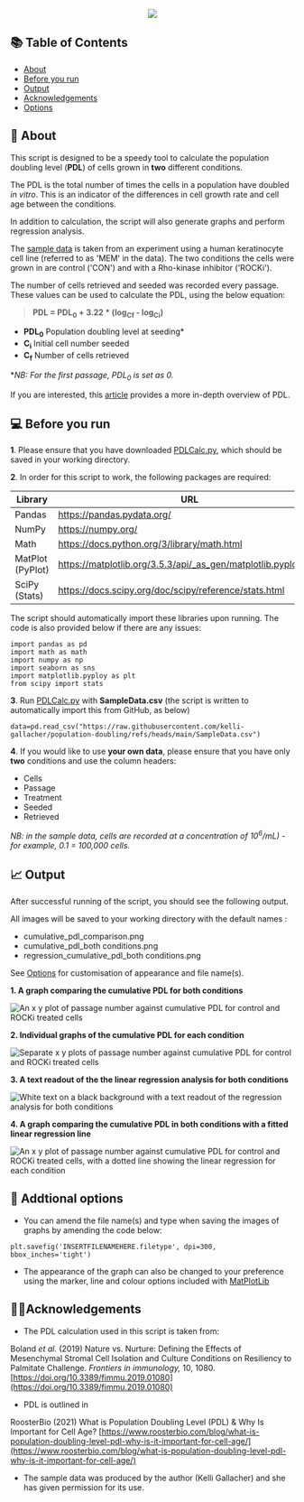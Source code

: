 <p align="center"><img src="https://i.ibb.co/2nsppDF/PDL-header.png"></align>

## **&#128218; Table of Contents**

- [About](https://github.com/kelli-gallacher/population-doubling/tree/main?tab=readme-ov-file#-about)
- [Before you run](https://github.com/kelli-gallacher/population-doubling/tree/main?tab=readme-ov-file#-before-you-run)
-  [Output](https://github.com/kelli-gallacher/population-doubling/tree/main?tab=readme-ov-file#-output)
- [Acknowledgements](https://github.com/kelli-gallacher/population-doubling/tree/main?tab=readme-ov-file#acknowledgements)
- [Options](https://github.com/kelli-gallacher/population-doubling/tree/main?tab=readme-ov-file#-addtional-options)


## &#128300; About 

This script is designed to be a speedy tool to calculate the population doubling level (**PDL**) of cells grown in **two** different conditions.

The PDL is the total number of times the cells in a population have doubled _in vitro_. This is an indicator of the differences in cell growth rate and cell age between the conditions.

In addition to calculation, the script will also generate graphs and perform regression analysis. 

The [sample data](https://raw.githubusercontent.com/kelli-gallacher/population-doubling/refs/heads/main/SampleData.csv) is taken from an experiment using a human keratinocyte cell line (referred to as 'MEM' in the data). The two conditions the cells were grown in are control ('CON') and with a Rho-kinase inhibitor ('ROCKi'). 

The number of cells retrieved and seeded was recorded every passage. These values can be used to calculate the PDL, using the below equation:

> **PDL = PDL<sub>0</sub> + 3.22 * (log<sub>Cf</sub> - log<sub>Ci</sub>)**
> 

 - **PDL<sub>0</sub>** Population doubling level at seeding*
 - **C<sub>i</sub>** Initial cell number seeded
 - **C<sub>f</sub>** Number of cells retrieved

**NB: For the first passage, PDL<sub>0</sub> is set as 0.*

If you are interested, this [article](https://www.roosterbio.com/blog/best-practices-in-msc-culture-tracking-and-reporting-cellular-age-using-population-doubling-level-pdl-and-not-passage-number/) provides a more in-depth overview of PDL.

## &#128187; Before you run

**1**. Please ensure that you have downloaded [PDLCalc.py](https://raw.githubusercontent.com/kelli-gallacher/population-doubling/refs/heads/main/PDLCalc.py), which should be saved in your working directory.

**2**. In order for this script to work, the following packages are    required:

|Library |URL  |
|--|--|
|Pandas| https://pandas.pydata.org/
|NumPy| https://numpy.org/
|Math|https://docs.python.org/3/library/math.html|
|MatPlot (PyPlot)|  https://matplotlib.org/3.5.3/api/_as_gen/matplotlib.pyplot.html|
|SciPy (Stats) | https://docs.scipy.org/doc/scipy/reference/stats.html |

The script should automatically import these libraries upon running. The code is also provided below if there are any issues:

    import pandas as pd
    import math as math
    import numpy as np
    import seaborn as sns
    import matplotlib.pyploy as plt
    from scipy import stats
    



**3**. Run [PDLCalc.py](https://raw.githubusercontent.com/kelli-gallacher/population-doubling/refs/heads/main/PDLCalc.py) with **SampleData.csv** (the script is written to automatically import this from GitHub, as below)

    data=pd.read_csv("https://raw.githubusercontent.com/kelli-gallacher/population-doubling/refs/heads/main/SampleData.csv")

**4**.  If you would like to use **your own data**, please ensure that you have only **two** conditions and use the column headers:
 - Cells
 - Passage
 - Treatment
 - Seeded
 - Retrieved

*NB: in the sample data, cells are recorded at  a concentration of 10<sup>6</sup>/mL) - for example, 0.1 = 100,000 cells.*
 
## &#128200; Output
After successful running of the script, you should see the following output. 

All images will be saved to your working directory with the default names :

 - cumulative_pdl_comparison.png
 - cumulative_pdl_both conditions.png
 - regression_cumulative_pdl_both conditions.png

See [Options](https://github.com/kelli-gallacher/population-doubling/tree/main?tab=readme-ov-file#addtional-options) for customisation of appearance and file name(s).

**1. A graph comparing the cumulative PDL for both conditions**

![An x y plot of passage number against cumulative PDL for control and ROCKi treated cells](https://i.ibb.co/g7KLdWM/cumulative-pdl-comparison.png)

**2. Individual graphs of the cumulative PDL for each condition**

![Separate x y plots of passage number against cumulative PDL for control and ROCKi treated cells](https://i.ibb.co/LPRG5hm/cumulative-pdl-both-conditions.png)

**3. A text readout of the the linear regression analysis for both conditions**

![White text on a black background with a text readout of the regression analysis for both conditions](https://i.ibb.co/BcR718Y/Regression-Read-Our.png)

**4.  A graph comparing the cumulative PDL in both conditions with a fitted linear regression line**

![An x y plot of passage number against cumulative PDL for control and ROCKi treated cells, with a dotted line showing the linear regression for each condition](https://i.ibb.co/rMSYxmf/regression-cumulative-pdl-both-conditions.png)


## &#127912; Addtional options

 - You can amend the file name(s) and type when saving the images of graphs by amending the code below:

```plt.savefig('INSERTFILENAMEHERE.filetype', dpi=300, bbox_inches='tight')```

 - The appearance of the graph can also be changed to your preference using the marker, line and colour options included with [MatPlotLib](https://matplotlib.org/stable/api/_as_gen/matplotlib.pyplot.plot.html) 


## &#129309;&#127995;Acknowledgements

 - The PDL calculation used in this script is taken from:
 
 Boland *et al.* (2019) Nature vs. Nurture: Defining the Effects of Mesenchymal Stromal Cell Isolation and Culture Conditions on Resiliency to Palmitate Challenge. _Frontiers in immunology,_ 10, 1080. [https://doi.org/10.3389/fimmu.2019.01080](https://doi.org/10.3389/fimmu.2019.01080)
 - PDL is outlined in



RoosterBio (2021) What is Population Doubling Level (PDL) & Why Is Important for Cell Age? [https://www.roosterbio.com/blog/what-is-population-doubling-level-pdl-why-is-it-important-for-cell-age/](https://www.roosterbio.com/blog/what-is-population-doubling-level-pdl-why-is-it-important-for-cell-age/)
 - The sample data was produced by the author (Kelli Gallacher) and she has given permission for its use.


